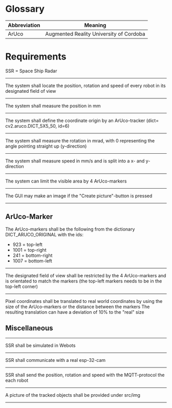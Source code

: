 # Glossary

Abbreviation | Meaning
--- | ---
ArUco | Augmented Reality University of Cordoba

# Requirements

SSR = Space Ship Radar

---

The system shall locate the position, rotation and speed of every robot in its designated field of view

---

The system shall measure the position in mm 

---

The system shall define the coordinate origin by an ArUco-tracker (dict= cv2.aruco.DICT_5X5_50, id=6)

---


The system shall measure the rotation in mrad, with 0 representing the angle pointing straight up (y-direction)

---

The system shall measure speed in mm/s and is split into a x- and y-direction

---

The system can limit the visible area by 4 ArUco-markers

---

The GUI may make an image if the "Create picture"-button is pressed

---

## ArUco-Marker

The ArUco-markers shall be the following from the dictionary DICT_ARUCO_ORIGINAL with the ids:
- 923 = top-left
- 1001 = top-right
- 241 = bottom-right
- 1007 = bottom-left

---

The designated field of view shall be restricted by the 4 ArUco-markers and is orientated to match the markers (the top-left markers needs to be in the top-left corner)

---

Pixel coordinates shall be translated to real world coordinates by using the size of the ArUco-markers or the distance between the markers
The resulting translation can have a deviation of 10% to the "real" size


## Miscellaneous

---

SSR shall be simulated in Webots

---

SSR shall communicate with a real esp-32-cam 

---

SSR shall send the position, rotation and speed with the MQTT-protocol the each robot

---

A picture of the tracked objects shall be provided under src/img

---

